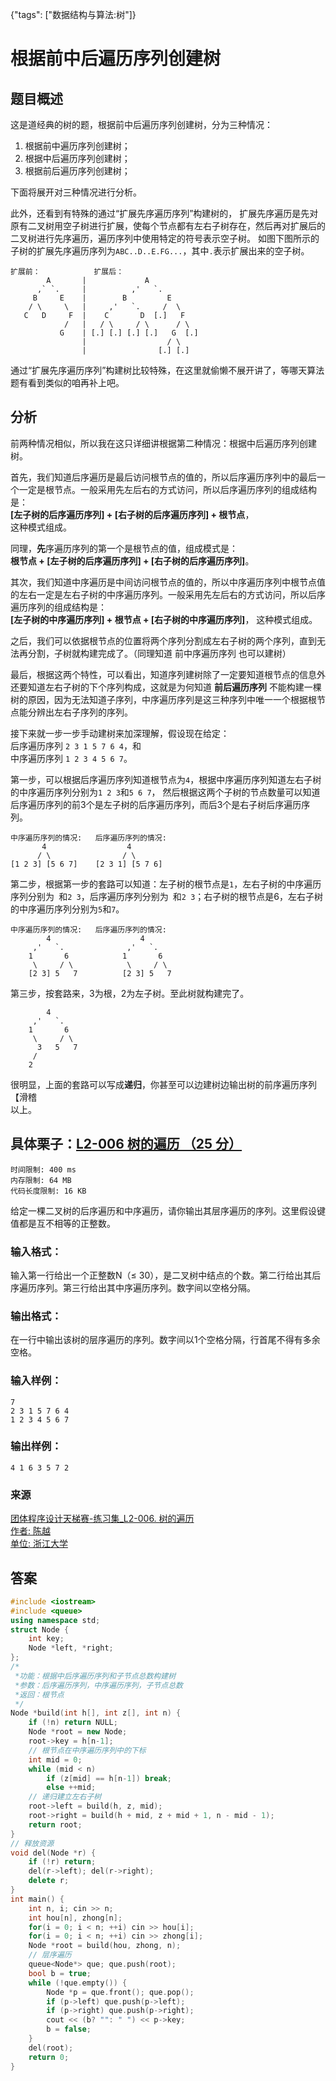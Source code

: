 {"tags": ["数据结构与算法:树"]}

# 根据前中后遍历序列创建树

## 题目概述

这是道经典的树的题，根据前中后遍历序列创建树，分为三种情况：
1. 根据前中遍历序列创建树；
2. 根据中后遍历序列创建树；
3. 根据前后遍历序列创建树；

下面将展开对三种情况进行分析。

此外，还看到有特殊的通过“扩展先序遍历序列”构建树的，
扩展先序遍历是先对原有二叉树用空子树进行扩展，使每个节点都有左右子树存在，然后再对扩展后的二叉树进行先序遍历，遍历序列中使用特定的符号表示空子树。
如图下图所示的子树的扩展先序遍历序列为`ABC..D..E.FG...`，其中`.`表示扩展出来的空子树。

```
扩展前：            扩展后：
        A       |             A
      ,` `.     |          ,'   `.
     B     E    |        B         E
    / \     \   |     ,'   `.     /  \
   C   D     F  |    C       D  [.]   F
            /   |   / \     / \      / \
           G    | [.] [.] [.] [.]   G  [.]
                |                  / \
                |                [.] [.]
```
通过“扩展先序遍历序列”构建树比较特殊，在这里就偷懒不展开讲了，等哪天算法题有看到类似的咱再补上吧。

## 分析

前两种情况相似，所以我在这只详细讲根据第二种情况：根据中后遍历序列创建树。

首先，我们知道后序遍历是最后访问根节点的值的，所以后序遍历序列中的最后一个一定是根节点。一般采用先左后右的方式访问，所以后序遍历序列的组成结构是：  
**\[左子树的后序遍历序列\] + \[右子树的后序遍历序列\] + 根节点**，  
这种模式组成。

同理，**先**序遍历序列的第一个是根节点的值，组成模式是：  
**根节点 + \[左子树的后序遍历序列\] + \[右子树的后序遍历序列\]**。

其次，我们知道中序遍历是中间访问根节点的值的，所以中序遍历序列中根节点值的左右一定是左右子树的中序遍历序列。一般采用先左后右的方式访问，所以后序遍历序列的组成结构是：  
**\[左子树的中序遍历序列\] + 根节点 + \[右子树的中序遍历序列\]**，
这种模式组成。

之后，我们可以依据根节点的位置将两个序列分割成左右子树的两个序列，直到无法再分割，子树就构建完成了。（同理知道 前中序遍历序列 也可以建树）

最后，根据这两个特性，可以看出，知道序列建树除了一定要知道根节点的信息外还要知道左右子树的下个序列构成，这就是为何知道 **前后遍历序列** 不能构建一棵树的原因，因为无法知道子序列，中序遍历序列是这三种序列中唯一一个根据根节点能分辨出左右子序列的序列。

接下来就一步一步手动建树来加深理解，假设现在给定：  
后序遍历序列 `2 3 1 5 7 6 4`，和  
中序遍历序列 `1 2 3 4 5 6 7`。

第一步，可以根据后序遍历序列知道根节点为`4`，根据中序遍历序列知道左右子树的中序遍历序列分别为`1 2 3`和`5 6 7`，
然后根据这两个子树的节点数量可以知道后序遍历序列的前3个是左子树的后序遍历序列，而后3个是右子树后序遍历序列。
```
中序遍历序列的情况:   后序遍历序列的情况:
       4                  4
      / \                / \
[1 2 3] [5 6 7]    [2 3 1] [5 7 6]
```
第二步，根据第一步的套路可以知道：左子树的根节点是`1`，左右子树的中序遍历序列分别为` `和`2 3`，后序遍历序列分别为` `和`2 3`；右子树的根节点是6，左右子树的中序遍历序列分别为`5`和`7`。
```
中序遍历序列的情况:   后序遍历序列的情况:
        4                    4
     ,'   `.              ,'   `.
    1       6            1       6
     \     / \            \     / \
    [2 3] 5   7          [2 3] 5   7
```
第三步，按套路来，3为根，2为左子树。至此树就构建完了。
```
        4     
     ,'   `.   
    1       6  
     \     / \ 
      3   5   7
     /
    2
```
很明显，上面的套路可以写成**递归**，你甚至可以边建树边输出树的前序遍历序列【滑稽  
以上。

## 具体栗子：[L2-006 树的遍历 （25 分）](https://pintia.cn/problem-sets/994805046380707840/problems/994805069361299456)
```
时间限制: 400 ms
内存限制: 64 MB
代码长度限制: 16 KB
```
给定一棵二叉树的后序遍历和中序遍历，请你输出其层序遍历的序列。这里假设键值都是互不相等的正整数。

### 输入格式：
输入第一行给出一个正整数N（≤ 30），是二叉树中结点的个数。第二行给出其后序遍历序列。第三行给出其中序遍历序列。数字间以空格分隔。

### 输出格式：
在一行中输出该树的层序遍历的序列。数字间以1个空格分隔，行首尾不得有多余空格。

### 输入样例：
```
7
2 3 1 5 7 6 4
1 2 3 4 5 6 7
```
### 输出样例：
```
4 1 6 3 5 7 2
```
### 来源
[团体程序设计天梯赛-练习集_L2-006. 树的遍历  
作者: 陈越  
单位: 浙江大学](https://pintia.cn/problem-sets/994805046380707840/problems/994805069361299456)

## 答案
```CPP
#include <iostream>
#include <queue>
using namespace std;
struct Node {
	int key;
	Node *left, *right;
};
/*
 *功能：根据中后序遍历序列和子节点总数构建树
 *参数：后序遍历序列，中序遍历序列，子节点总数
 *返回：根节点
 */
Node *build(int h[], int z[], int n) {
	if (!n) return NULL;
	Node *root = new Node;
	root->key = h[n-1];
	// 根节点在中序遍历序列中的下标 
	int mid = 0;
	while (mid < n)
		if (z[mid] == h[n-1]) break;
		else ++mid;
	// 递归建立左右子树 
	root->left = build(h, z, mid);
	root->right = build(h + mid, z + mid + 1, n - mid - 1);
	return root;
}
// 释放资源 
void del(Node *r) {
	if (!r) return;
	del(r->left); del(r->right);
	delete r;
}
int main() {
	int n, i; cin >> n;
	int hou[n], zhong[n];
	for(i = 0; i < n; ++i) cin >> hou[i];
	for(i = 0; i < n; ++i) cin >> zhong[i];
	Node *root = build(hou, zhong, n);
	// 层序遍历
	queue<Node*> que; que.push(root);
	bool b = true;
	while (!que.empty()) {
		Node *p = que.front(); que.pop();
		if (p->left) que.push(p->left);
		if (p->right) que.push(p->right);
		cout << (b? "": " ") << p->key;
		b = false;
	}
	del(root);
	return 0;
}
```
